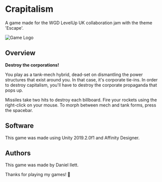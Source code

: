 # Crapitalism
A game made for the WGD LevelUp UK collaboration jam with the theme 'Escape'.

![Game Logo](crapitalism.png)

## Overview

**Destroy the corporations!**

You play as a tank-mech hybrid, dead-set on dismantling the power structures that exist around you. In that case, it's corporate tie-ins. In order to destroy capitalism, you'll have to destroy the corporate propaganda that pops up.

Missiles take two hits to destroy each billboard. Fire your rockets using the right-click on your mouse. To morph between mech and tank forms, press the spacebar.

## Software

This game was made using Unity 2019.2.0f1 and Affinity Designer.

## Authors

This game was made by Daniel Ilett.

Thanks for playing my games!
💙
